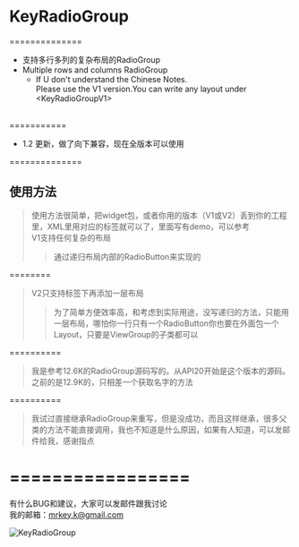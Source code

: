 # KeyRadioGroup
==============
* 支持多行多列的复杂布局的RadioGroup<br>
* Multiple rows and columns RadioGroup<br>
    * If U don't understand the Chinese Notes. <br>
    Please use the V1 version.You can write any layout under \<KeyRadioGroupV1>
    <br>
    
===========
* 1.2 更新，做了向下兼容，现在全版本可以使用<br>

==============
## 使用方法
>使用方法很简单，把widget包，或者你用的版本（V1或V2）丢到你的工程里，XML里用对应的标签就可以了，里面写有demo，可以参考<br>
>V1支持任何复杂的布局<br>
>>通过递归布局内部的RadioButton来实现的<br>

========
>V2只支持标签下再添加一层布局<br>
>>为了简单方便效率高，和考虑到实际用途，没写递归的方法，只能用一层布局，哪怕你一行只有一个RadioButton你也要在外面包一个Layout，只要是ViewGroup的子类都可以<br>

==========
>我是参考12.6K的RadioGroup源码写的。从API20开始是这个版本的源码。之前的是12.9K的，只相差一个获取名字的方法<br>

==========
>我试过直接继承RadioGroup来重写，但是没成功，而且这样继承，很多父类的方法不能直接调用，我也不知道是什么原因，如果有人知道，可以发邮件给我，感谢指点<br>

=================
=================
有什么BUG和建议，大家可以发邮件跟我讨论<br>
我的邮箱：mrkey.k@gmail.com<br>

![KeyRadioGroup](http://thumbnail0.baidupcs.com/thumbnail/7135f1d4ce7bd913761d6250b7d6cc68?fid=2989218704-250528-1113938910098969&time=1480258800&rt=sh&sign=FDTAER-DCb740ccc5511e5e8fedcff06b081203-5ms1unurBrAaNY3Woj%2B1aFYJqW8%3D&expires=8h&chkv=0&chkbd=0&chkpc=&dp-logid=7699416860513861435&dp-callid=0&size=c710_u400&quality=100)
